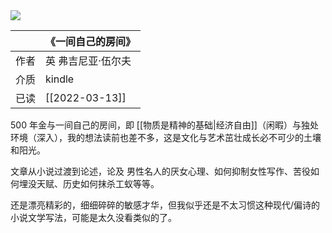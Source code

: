---
---

<img src='https://picture-guan.oss-cn-hangzhou.aliyuncs.com/20220817011334.png' class="bookCover"/>

|      | 《一间自己的房间》 |
| :--- | :----------------- |
| 作者 | 英 弗吉尼亚·伍尔夫 |
| 介质 | kindle             |
| 已读 | [[2022-03-13]]     |

500 年金与一间自己的房间，即 [[物质是精神的基础|经济自由]]（闲暇）与独处环境（深入），我的想法读前也差不多，这是文化与艺术茁壮成长必不可少的土壤和阳光。

文章从小说过渡到论述，论及 男性名人的厌女心理、如何抑制女性写作、苦役如何埋没天赋、历史如何抹杀工蚁等等。

还是漂亮精彩的，细细碎碎的敏感才华，但我似乎还是不太习惯这种现代/偏诗的小说文学写法，可能是太久没看类似的了。